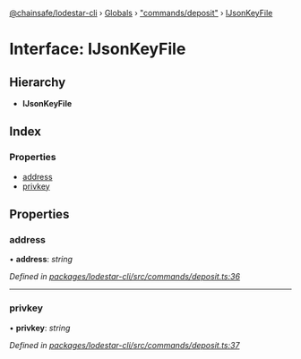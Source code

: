 [@chainsafe/lodestar-cli](../README.md) › [Globals](../globals.md) › ["commands/deposit"](../modules/_commands_deposit_.md) › [IJsonKeyFile](_commands_deposit_.ijsonkeyfile.md)

# Interface: IJsonKeyFile

## Hierarchy

* **IJsonKeyFile**

## Index

### Properties

* [address](_commands_deposit_.ijsonkeyfile.md#address)
* [privkey](_commands_deposit_.ijsonkeyfile.md#privkey)

## Properties

###  address

• **address**: *string*

*Defined in [packages/lodestar-cli/src/commands/deposit.ts:36](https://github.com/ChainSafe/lodestar/blob/1b619203f/packages/lodestar-cli/src/commands/deposit.ts#L36)*

___

###  privkey

• **privkey**: *string*

*Defined in [packages/lodestar-cli/src/commands/deposit.ts:37](https://github.com/ChainSafe/lodestar/blob/1b619203f/packages/lodestar-cli/src/commands/deposit.ts#L37)*
